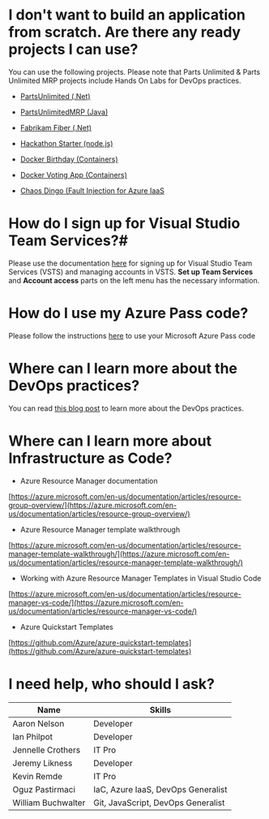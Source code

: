 # I don't want to build an application from scratch. Are there any ready projects I can use? #

You can use the following projects. Please note that Parts Unlimited & Parts Unlimited MRP projects include Hands On Labs for DevOps practices.

- [PartsUnlimited (.Net)](https://github.com/Microsoft/PartsUnlimited)

- [PartsUnlimitedMRP (Java)](https://github.com/Microsoft/PartsUnlimitedMRP)

- [Fabrikam Fiber (.Net)](https://github.com/dtzar/FabrikamFiber)

- [Hackathon Starter (node.js)](https://github.com/sahat/hackathon-starter)

- [Docker Birthday (Containers)](https://github.com/docker/docker-birthday-3)

- [Docker Voting App (Containers)](https://github.com/docker/example-voting-app)

- [Chaos Dingo (Fault Injection for Azure IaaS](https://github.com/jmspring/chaos-dingo)


# How do I sign up for Visual Studio Team Services?#

Please use the documentation [here](https://www.visualstudio.com/en-us/docs/setup-admin/team-services/sign-up-for-visual-studio-team-services) for signing up for Visual Studio Team Services (VSTS) and managing accounts in VSTS. **Set up Team Services** and **Account access** parts on the left menu has the necessary information.


# How do I use my Azure Pass code? #

Please follow the instructions [here](https://www.microsoftazurepass.com/) to use your Microsoft Azure Pass code


# Where can I learn more about the DevOps practices? #

You can read [this blog post](http://www.itproguy.com/devops-practices/) to learn more about the DevOps practices. 


# Where can I learn more about Infrastructure as Code? #

- Azure Resource Manager documentation

[https://azure.microsoft.com/en-us/documentation/articles/resource-group-overview/](https://azure.microsoft.com/en-us/documentation/articles/resource-group-overview/)

- Azure Resource Manager template walkthrough

[https://azure.microsoft.com/en-us/documentation/articles/resource-manager-template-walkthrough/](https://azure.microsoft.com/en-us/documentation/articles/resource-manager-template-walkthrough/)

- Working with Azure Resource Manager Templates in Visual Studio Code

[https://azure.microsoft.com/en-us/documentation/articles/resource-manager-vs-code/](https://azure.microsoft.com/en-us/documentation/articles/resource-manager-vs-code/)

- Azure Quickstart Templates

[https://github.com/Azure/azure-quickstart-templates](https://github.com/Azure/azure-quickstart-templates)

# I need help, who should I ask?

| Name               | Skills                             |
|--------------------|------------------------------------|
| Aaron Nelson       | Developer                          |
| Ian Philpot        | Developer                          |
| Jennelle Crothers  | IT Pro                             |
| Jeremy Likness     | Developer                          |
| Kevin Remde        | IT Pro                             |
| Oguz Pastirmaci    | IaC, Azure IaaS, DevOps Generalist |
| William Buchwalter | Git, JavaScript, DevOps Generalist |
